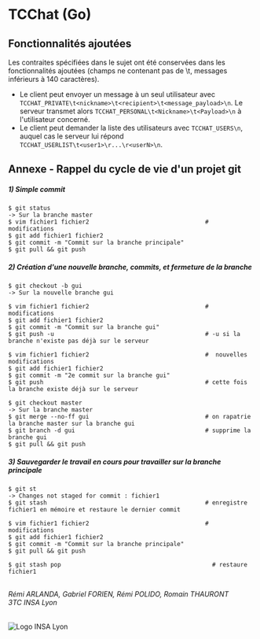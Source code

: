 # TCChat (Go)

## Fonctionnalités ajoutées
Les contraites spécifiées dans le sujet ont été conservées dans les fonctionnalités ajoutées (champs ne contenant pas de \t, messages inférieurs à 140 caractères).
- Le client peut envoyer un message à un seul utilisateur avec `TCCHAT_PRIVATE\t<nickname>\t<recipient>\t<message_payload>\n`. Le serveur transmet alors `TCCHAT_PERSONAL\t<Nickname>\t<Payload>\n` à l'utilisateur concerné.
- Le client peut demander la liste des utilisateurs avec `TCCHAT_USERS\n`, auquel cas le serveur lui répond `TCCHAT_USERLIST\t<user1>\r...\r<userN>\n`.


## Annexe - Rappel du cycle de vie d'un projet git
##### 1) Simple commit
```
$ git status
-> Sur la branche master
$ vim fichier1 fichier2                                 # modifications
$ git add fichier1 fichier2
$ git commit -m "Commit sur la branche principale"
$ git pull && git push
```
##### 2) Création d'une nouvelle branche, commits, et fermeture de la branche
```
$ git checkout -b gui
-> Sur la nouvelle branche gui

$ vim fichier1 fichier2                                 # modifications
$ git add fichier1 fichier2
$ git commit -m "Commit sur la branche gui"
$ git push -u                                           # -u si la branche n'existe pas déjà sur le serveur

$ vim fichier1 fichier2                                 #  nouvelles modifications
$ git add fichier1 fichier2
$ git commit -m "2e commit sur la branche gui"
$ git push                                              # cette fois la branche existe déjà sur le serveur

$ git checkout master
-> Sur la branche master
$ git merge --no-ff gui                                 # on rapatrie la branche master sur la branche gui
$ git branch -d gui                                     # supprime la branche gui
$ git pull && git push
```
##### 3) Sauvegarder le travail en cours pour travailler sur la branche principale
```
$ git st
-> Changes not staged for commit : fichier1
$ git stash                                             # enregistre fichier1 en mémoire et restaure le dernier commit

$ vim fichier1 fichier2                                 # modifications
$ git add fichier1 fichier2
$ git commit -m "Commit sur la branche principale"
$ git pull && git push

$ git stash pop                                           # restaure fichier1
```

##
###### Rémi ARLANDA, Gabriel FORIEN, Rémi POLIDO, Romain THAURONT <br/>3TC INSA Lyon
![Logo INSA Lyon](https://upload.wikimedia.org/wikipedia/commons/b/b9/Logo_INSA_Lyon_%282014%29.svg)
